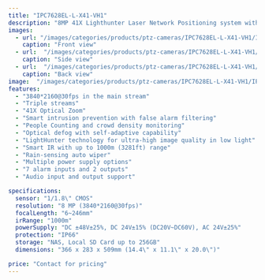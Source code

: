 ```yaml
---
title: "IPC7628EL-L-X41-VH1"
description: "8MP 41X Lighthunter Laser Network Positioning system with advanced features including triple streams, smart intrusion prevention, and up to 1000m IR distance."
images:
  - url: "/images/categories/products/ptz-cameras/IPC7628EL-L-X41-VH1/IPC7628EL-L-X41-VH1.png"
    caption: "Front view"
  - url:  "/images/categories/products/ptz-cameras/IPC7628EL-L-X41-VH1/IPC7628EL-L-X41-VH12.png"
    caption: "Side view"
  - url:  "/images/categories/products/ptz-cameras/IPC7628EL-L-X41-VH1/IPC7628EL-L-X41-VH.png"
    caption: "Back view"
image:  "/images/categories/products/ptz-cameras/IPC7628EL-L-X41-VH1/IPC7628EL-L-X41-VH1.png"
features:
  - "3840*2160@30fps in the main stream"
  - "Triple streams"
  - "41X Optical Zoom"
  - "Smart intrusion prevention with false alarm filtering"
  - "People Counting and crowd density monitoring"
  - "Optical defog with self-adaptive capability"
  - "LightHunter technology for ultra-high image quality in low light"
  - "Smart IR with up to 1000m (3281ft) range"
  - "Rain-sensing auto wiper"
  - "Multiple power supply options"
  - "7 alarm inputs and 2 outputs"
  - "Audio input and output support"

specifications:
  sensor: "1/1.8\" CMOS"
  resolution: "8 MP (3840*2160@30fps)"
  focalLength: "6~246mm"
  irRange: "1000m"
  powerSupply: "DC ±48V±25%, DC 24V±15% (DC20V~DC60V), AC 24V±25%"
  protection: "IP66"
  storage: "NAS, Local SD Card up to 256GB"
  dimensions: "366 x 283 x 509mm (14.4\" x 11.1\" x 20.0\")"

price: "Contact for pricing"
---
```

